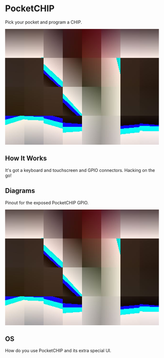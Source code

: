 # PocketCHIP
Pick your pocket and program a CHIP.

![PocketCHIP Picture](images/pocketchip_thething.jpg)

## How It Works
It's got a keyboard and touchscreen and GPIO connectors. Hacking on the go!

## Diagrams
Pinout for the exposed PocketCHIP GPIO.

![PocketCHIP inputs and outputs](images/pocketchip_io.jpg)

## OS
How do you use PocketCHIP and its extra special UI.


